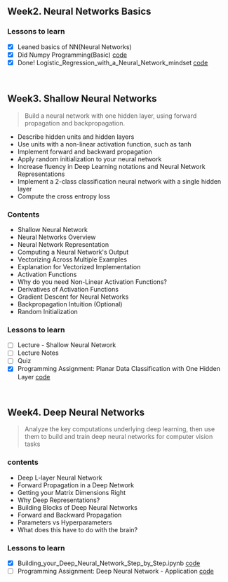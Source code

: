 ## Week2. Neural Networks Basics
### Lessons to learn
- [x] Leaned basics of NN(Neural Networks)
- [x] Did Numpy Programming(Basic) [code]()
- [x] Done! Logistic_Regression_with_a_Neural_Network_mindset [code]()
<br>

## Week3. Shallow Neural Networks
> Build a neural network with one hidden layer, using forward propagation and backpropagation.

* Describe hidden units and hidden layers
* Use units with a non-linear activation function, such as tanh
* Implement forward and backward propagation
* Apply random initialization to your neural network
* Increase fluency in Deep Learning notations and Neural Network Representations
* Implement a 2-class classification neural network with a single hidden layer
* Compute the cross entropy loss

### Contents
* Shallow Neural Network
* Neural Networks Overview
* Neural Network Representation
* Computing a Neural Network's Output
* Vectorizing Across Multiple Examples
* Explanation for Vectorized Implementation
* Activation Functions
* Why do you need Non-Linear Activation Functions?
* Derivatives of Activation Functions
* Gradient Descent for Neural Networks
* Backpropagation Intuition (Optional)
* Random Initialization


### Lessons to learn
- [ ] Lecture - Shallow Neural Network
- [ ] Lecture Notes
- [ ] Quiz
- [x] Programming Assignment: Planar Data Classification with One Hidden Layer [code](https://github.com/Steve-YJ/Google-ML-Bootcamp-2021-Kor/blob/main/Part1.%20Coursera%20Deep%20Learning%20Specialization%20Courses/Course1.%20Neural%20Networks%20and%20Deep%20Learning/Week3.%20Shallow%20Neural%20Networks/Planar_data_classification_with_one_hidden_layer.ipynb)
<br>

## Week4. Deep Neural Networks
> Analyze the key computations underlying deep learning, then use them to build and train deep neural networks for computer vision tasks

### contents
* Deep L-layer Neural Network
* Forward Propagation in a Deep Network
* Getting your Matrix Dimensions Right
* Why Deep Representations?
* Building Blocks of Deep Neural Networks
* Forward and Backward Propagation
* Parameters vs Hyperparameters
* What does this have to do with the brain?

### Lessons to learn
- [x] Building_your_Deep_Neural_Network_Step_by_Step.ipynb [code](https://github.com/Steve-YJ/Google-ML-Bootcamp-2021-Kor/blob/main/Part1.%20Coursera%20Deep%20Learning%20Specialization%20Courses/Course1.%20Neural%20Networks%20and%20Deep%20Learning/Week4.%20Deep%20Neural%20Networks/Building_your_Deep_Neural_Network_Step_by_Step.ipynb)
- [ ] Programming Assignment: Deep Neural Network - Application [code]()

